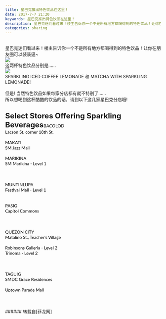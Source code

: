 ```yaml
---
title: 星巴克推出特色饮品在这里！
date: 2017-7-7 21:20
keywords: 星巴克推出特色饮品在这里！
description: 星巴克迷们看过来！楼主告诉你一个不是所有地方都喝得到的特色饮品！让你在朋友圈可以装装逼~这两杯特色饮品分别是……SPARKLING ICED COFFEE LEMONADE 和 MATCHA WITH SPARKLING LEMONADE!但是! 当然特色饮品如果每家分店都有就不特别了……所以想喝到这杯酷酷的饮品的话，请到以下这几家星巴克分店哦!Select Stores Offering Sparkling BeveragesBACOLODLacson St. corner 18th St.MAKATISM Jazz MallMARIKINASM Marikina - Level 1MUNTINLUPAFestival Mall - Level 1PASIG Capitol CommonsQUEZON CITYMatalino St., Teacher's VillageRobinsons Galleria - Level 2Trinoma - Level 2TAGUIGSMDC Grace ResidencesUptown Parade Mall
categories: sharing
---
```

<td class="t_f" id="postmessage_785109">

<br/>
星巴克迷们看过来！楼主告诉你一个不是所有地方都喝得到的特色饮品！让你在朋友圈可以装装逼~<br/>

<img aid="582898" data-cf-modified-2646e74fdaaf890336aac4f2-="" file="data/attachment/forum/201707/07/211435azhg74l414p4764z.png.thumb.jpg" id="aimg_582898" inpost="1" onclick="" onmouseover="" src="http://www.flw.ph/data/attachment/forum/201707/07/211435azhg74l414p4764z.png" style="cursor:pointer" zoomfile="data/attachment/forum/201707/07/211435azhg74l414p4764z.png"/>


<br/>
这两杯特色饮品分别是……<br/>

<img aid="582901" data-cf-modified-2646e74fdaaf890336aac4f2-="" file="data/attachment/forum/201707/07/211728kze1k3ix9skl4xvs.png.thumb.jpg" id="aimg_582901" inpost="1" onclick="" onmouseover="" src="http://www.flw.ph/data/attachment/forum/201707/07/211728kze1k3ix9skl4xvs.png" style="cursor:pointer" zoomfile="data/attachment/forum/201707/07/211728kze1k3ix9skl4xvs.png"/>


<br/>
SPARKLING ICED COFFEE LEMONADE 和 MATCHA WITH SPARKLING LEMONADE!<br/>
<br/>
但是! 当然特色饮品如果每家分店都有就不特别了……<br/>
所以想喝到这杯酷酷的饮品的话，请到以下这几家星巴克分店哦!<br/>
<strong><font size="5"><br/>
</font></strong><strong><font size="5">Select Stores Offering Sparkling Beverages</font></strong><font style="color:rgb(0, 0, 0)"><font face="Lato, Helvetica, Arial, sans-serif"><font face="inherit"><font face="inherit"><font face="inherit">BACOLOD</font></font><br/>
<font face="inherit">Lacson St. corner 18th St.</font><br/>
<br/>
<font face="inherit"><font face="inherit">MAKATI</font></font><br/>
<font face="inherit">SM Jazz Mall</font><br/>
<br/>
<font face="inherit"><font face="inherit"><font face="inherit"><font face="inherit"><font face="inherit">MARIKINA</font></font><br/>
<font face="inherit">SM Marikina - Level 1</font><br/>
</font><br/>
</font><br/>
<br/>
<font face="inherit"><font face="inherit">MUNTINLUPA</font></font><br/>
<font face="inherit">Festival Mall - Level 1</font><br/>
</font><br/>
<br/>
<font face="inherit"><font face="inherit"><font face="inherit"><font face="inherit">PASIG </font></font><br/>
<font face="inherit">Capitol Commons</font><br/>
</font><br/>
</font><br/>
<br/>
<font face="inherit"><font face="inherit"><font face="inherit">QUEZON CITY</font></font><br/>
<font face="inherit"><font face="inherit">Matalino St., Teacher's Village</font><br/>
</font><br/>
<font face="inherit">Robinsons Galleria - Level 2</font><br/>
<font face="inherit">Trinoma - Level 2</font><br/>
</font><br/>
<font face="inherit"><font face="inherit"><font face="inherit"><br/>
</font></font><br/>
<font face="inherit"><font face="inherit">TAGUIG</font></font><br/>
<font face="inherit">SMDC Grace Residences</font><br/>
</font><br/>
<font face="inherit">Uptown Parade Mall</font><br/>
</font><br/>
</font></font><br/>
<br/>
</td>
###### 转载自[菲龙网]